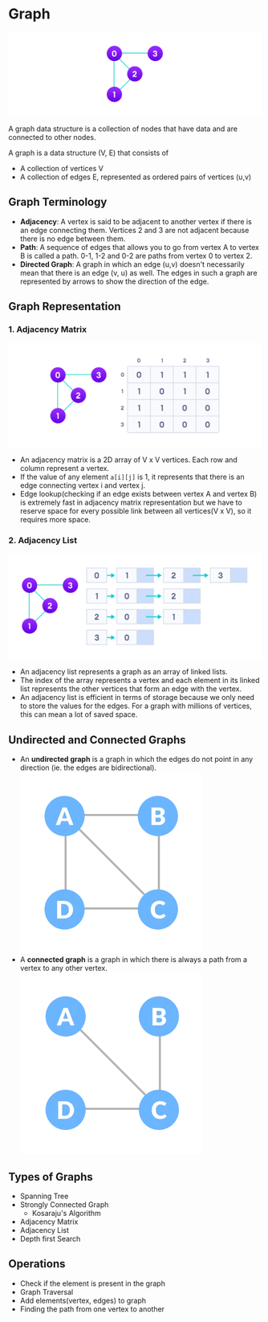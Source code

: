 # Graph

![](image.webp)

A graph data structure is a collection of nodes that have data and are connected to other nodes.

A graph is a data structure (V, E) that consists of

* A collection of vertices V
* A collection of edges E, represented as ordered pairs of vertices (u,v)

## Graph Terminology

* **Adjacency**: A vertex is said to be adjacent to another vertex if there is an edge connecting them. Vertices 2 and 3 are not adjacent because there is no edge between them.
* **Path**: A sequence of edges that allows you to go from vertex A to vertex B is called a path. 0-1, 1-2 and 0-2 are paths from vertex 0 to vertex 2.
* **Directed Graph**: A graph in which an edge (u,v) doesn't necessarily mean that there is an edge (v, u) as well. The edges in such a graph are represented by arrows to show the direction of the edge.

## Graph Representation

### 1. Adjacency Matrix

![](imgs\adjacency-matrix_1.webp)

* An adjacency matrix is a 2D array of V x V vertices. Each row and column represent a vertex.
* If the value of any element `a[i][j]` is 1, it represents that there is an edge connecting vertex i and vertex j.
* Edge lookup(checking if an edge exists between vertex A and vertex B) is extremely fast in adjacency matrix representation but we have to reserve space for every possible link between all vertices(V x V), so it requires more space.

### 2. Adjacency List

![](imgs\adjacency-list.webp)

* An adjacency list represents a graph as an array of linked lists.
* The index of the array represents a vertex and each element in its linked list represents the other vertices that form an edge with the vertex.
* An adjacency list is efficient in terms of storage because we only need to store the values for the edges. For a graph with millions of vertices, this can mean a lot of saved space.

## Undirected and Connected Graphs

* An **undirected graph** is a graph in which the edges do not point in any direction (ie. the edges are bidirectional).![](imgs\undirected-graph.webp)
* A **connected graph** is a graph in which there is always a path from a vertex to any other vertex.![](imgs\connected-graph.webp)

## Types of Graphs

* Spanning Tree
* Strongly Connected Graph
  * Kosaraju's Algorithm
* Adjacency Matrix
* Adjacency List
* Depth first Search

## Operations

* Check if the element is present in the graph
* Graph Traversal
* Add elements(vertex, edges) to graph
* Finding the path from one vertex to another
